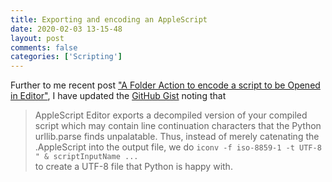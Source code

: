 ```yaml
---
title: Exporting and encoding an AppleScript
date: 2020-02-03 13-15-48
layout: post
comments: false
categories: ['Scripting']
---
```


Further to me recent post ["A Folder Action to encode a script to be Opened in Editor"](/URLEncodeAppleScript), I have updated the [GitHub Gist](https://gist.github.com/iainhouston/0fcf1db99544bef5ce77853c9c47af08) noting that

>	AppleScript Editor exports a decompiled version of your compiled script which may
>	contain line continuation characters that the Python urllib.parse finds unpalatable. 
>	Thus, instead of merely catenating the .AppleScript into the output file, we do 
>	`iconv -f iso-8859-1 -t UTF-8 " & scriptInputName ...`  
>	to create a UTF-8 file that Python is happy with.